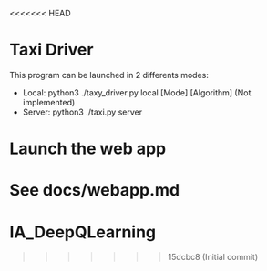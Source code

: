 <<<<<<< HEAD
# Taxi Driver

This program can be launched in 2 differents modes:
  - Local: python3 ./taxy_driver.py local [Mode] [Algorithm] (Not implemented)
  - Server: python3 ./taxi.py server

# Launch the web app

See docs/webapp.md
=======
# IA_DeepQLearning
>>>>>>> 15dcbc8 (Initial commit)
